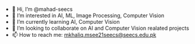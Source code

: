 - 👋 Hi, I’m @mahad-seecs
- 👀 I’m interested in AI, ML, Image Processing, Computer Vision
- 🌱 I’m currently learning AI, Computer Vision
- 💞️ I’m looking to collaborate on AI and Computer Vision realated projects
- 📫 How to reach me: mkhaliq.msee21seecs@seecs.edu.pk

<!---
mahad-seecs/mahad-seecs is a ✨ special ✨ repository because its `README.md` (this file) appears on your GitHub profile.
You can click the Preview link to take a look at your changes.
--->
